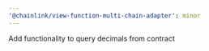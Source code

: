 ```yaml
---
'@chainlink/view-function-multi-chain-adapter': minor
---
```


Add functionality to query decimals from contract

